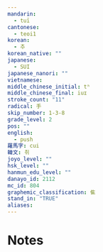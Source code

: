```yaml
---
mandarin:
  - tuī
cantonese:
  - teoi1
korean:
  - 추
korean_native: ""
japanese:
  - SUI
japanese_nanori: ""
vietnamese:
middle_chinese_initial: tʰ
middle_chinese_final: iuɪ
stroke_count: "11"
radical: 手
skip_number: 1-3-8
grade_level: 2
pos: ""
english:
  - push
羅馬字: cui
韓文: 취
joyo_level: ""
hsk_level: ""
hanmun_edu_level: ""
danayo_id: 2112
mc_id: 804
graphemic_classification: 隹
stand_in: "TRUE"
aliases:
---
```


# Notes
